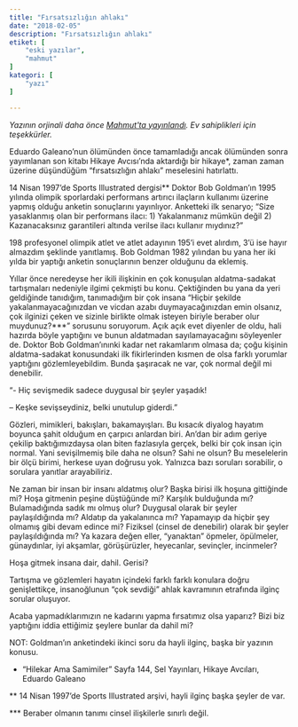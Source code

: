 ```yaml
---
title: "Fırsatsızlığın ahlakı"
date: "2018-02-05"
description: "Fırsatsızlığın ahlakı"
etiket: [
    "eski yazılar",
    "mahmut"
]
kategori: [
    "yazı"
]

---
```


*Yazının orjinali daha önce [Mahmut'ta yayınlandı](https://themahmut.com/2018/02/05/firsatsizligin-ahlaki/). Ev sahiplikleri için teşekkürler.*

Eduardo Galeano’nun ölümünden önce tamamladığı ancak ölümünden sonra yayımlanan son kitabı Hikaye Avcısı’nda aktardığı bir hikaye*, zaman zaman üzerine düşündüğüm “fırsatsızlığın ahlakı” meselesini hatırlattı.

14 Nisan 1997’de Sports Illustrated dergisi** Doktor Bob Goldman’ın 1995 yılında olimpik sporlardaki performans artırıcı ilaçların kullanımı üzerine yapmış olduğu anketin sonuçlarını yayınlıyor. Anketteki ilk senaryo; “Size yasaklanmış olan bir performans ilacı: 1) Yakalanmanız mümkün değil 2) Kazanacaksınız garantileri altında verilse ilacı kullanır mıydınız?”

<!--more-->

198 profesyonel olimpik atlet ve atlet adayının 195’i evet alırdım, 3’ü ise hayır almazdım şeklinde yanıtlamış. Bob Goldman 1982 yılından bu yana her iki yılda bir yaptığı anketin sonuçlarının benzer olduğunu da eklemiş.

Yıllar önce neredeyse her ikili ilişkinin en çok konuşulan aldatma-sadakat tartışmaları nedeniyle ilgimi çekmişti bu konu. Çektiğinden bu yana da yeri geldiğinde tanıdığım, tanımadığım bir çok insana “Hiçbir şekilde yakalanmayacağınızdan ve vicdan azabı duymayacağınızdan emin olsanız, çok ilginizi çeken ve sizinle birlikte olmak isteyen biriyle beraber olur muydunuz?***” sorusunu soruyorum. Açık açık evet diyenler de oldu, hali hazırda böyle yaptığını ve bunun aldatmadan sayılamayacağını söyleyenler de. Doktor Bob Goldman’ınınki kadar net rakamlarım olmasa da; çoğu kişinin aldatma-sadakat konusundaki ilk fikirlerinden kısmen de olsa farklı yorumlar yaptığını gözlemleyebildim. Bunda şaşıracak ne var, çok normal değil mi denebilir.

“- Hiç sevişmedik sadece duygusal bir şeyler yaşadık!

– Keşke sevişseydiniz, belki unutulup giderdi.”

Gözleri, mimikleri, bakışları, bakamayışları. Bu kısacık diyalog hayatım boyunca şahit olduğum en çarpıcı anlardan biri. An’dan bir adım geriye çekilip baktığımızdaysa olan biten fazlasıyla gerçek, belki bir çok insan için normal. Yani sevişilmemiş bile daha ne olsun? Sahi ne olsun? Bu meselelerin bir ölçü birimi, herkese uyan doğrusu yok. Yalnızca bazı soruları sorabilir, o sorulara yanıtlar arayabiliriz.

Ne zaman bir insan bir insanı aldatmış olur? Başka birisi ilk hoşuna gittiğinde mi? Hoşa gitmenin peşine düştüğünde mi? Karşılık bulduğunda mı? Bulamadığında sadık mı olmuş olur? Duygusal olarak bir şeyler paylaşıldığında mı? Aldatıp da yakalanınca mı? Yapamayıp da hiçbir şey olmamış gibi devam edince mi? Fiziksel (cinsel de denebilir) olarak bir şeyler paylaşıldığında mı? Ya kazara değen eller, “yanaktan” öpmeler, öpülmeler, günaydınlar, iyi akşamlar, görüşürüzler, heyecanlar, sevinçler, incinmeler?

Hoşa gitmek insana dair, dahil. Gerisi?

Tartışma ve gözlemleri hayatın içindeki farklı farklı konulara doğru genişlettikçe, insanoğlunun “çok sevdiği” ahlak kavramının etrafında ilginç sorular oluşuyor.

Acaba yapmadıklarımızın ne kadarını yapma fırsatımız olsa yaparız? Bizi biz yaptığını iddia ettiğimiz şeylere bunlar da dahil mi?

 

NOT: Goldman’ın anketindeki ikinci soru da hayli ilginç, başka bir yazının konusu.

* “Hilekar Ama Samimiler” Sayfa 144, Sel Yayınları, Hikaye Avcıları, Eduardo Galeano

** 14 Nisan 1997’de Sports Illustrated arşivi, hayli ilginç başka şeyler de var.

*** Beraber olmanın tanımı cinsel ilişkilerle sınırlı değil.
